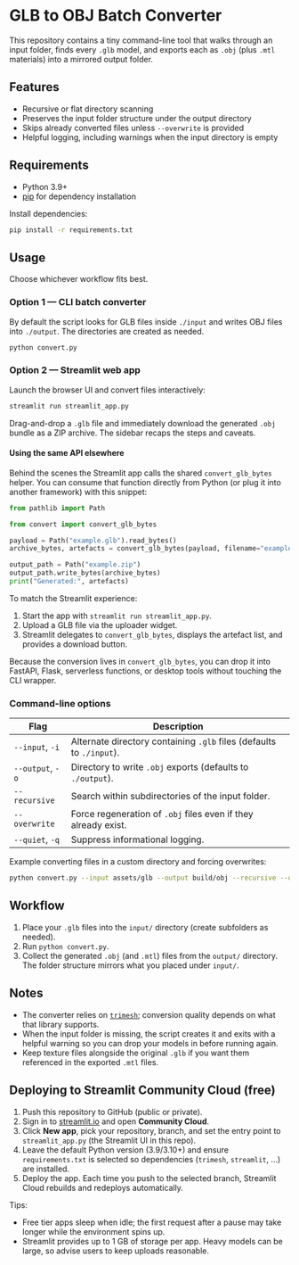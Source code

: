 # GLB to OBJ Batch Converter

This repository contains a tiny command-line tool that walks through an input
folder, finds every `.glb` model, and exports each as `.obj` (plus `.mtl`
materials) into a mirrored output folder.

## Features

- Recursive or flat directory scanning
- Preserves the input folder structure under the output directory
- Skips already converted files unless `--overwrite` is provided
- Helpful logging, including warnings when the input directory is empty

## Requirements

- Python 3.9+
- [pip](https://pip.pypa.io/) for dependency installation

Install dependencies:

```bash
pip install -r requirements.txt
```

## Usage

Choose whichever workflow fits best.

### Option 1 — CLI batch converter

By default the script looks for GLB files inside `./input` and writes OBJ files
into `./output`. The directories are created as needed.

```bash
python convert.py
```

### Option 2 — Streamlit web app

Launch the browser UI and convert files interactively:

```bash
streamlit run streamlit_app.py
```

Drag-and-drop a `.glb` file and immediately download the generated `.obj`
bundle as a ZIP archive. The sidebar recaps the steps and caveats.

#### Using the same API elsewhere

Behind the scenes the Streamlit app calls the shared `convert_glb_bytes`
helper. You can consume that function directly from Python (or plug it into
another framework) with this snippet:

```python
from pathlib import Path

from convert import convert_glb_bytes

payload = Path("example.glb").read_bytes()
archive_bytes, artefacts = convert_glb_bytes(payload, filename="example.glb")

output_path = Path("example.zip")
output_path.write_bytes(archive_bytes)
print("Generated:", artefacts)
```

To match the Streamlit experience:

1. Start the app with `streamlit run streamlit_app.py`.
2. Upload a GLB file via the uploader widget.
3. Streamlit delegates to `convert_glb_bytes`, displays the artefact list, and
   provides a download button.

Because the conversion lives in `convert_glb_bytes`, you can drop it into
FastAPI, Flask, serverless functions, or desktop tools without touching the CLI
wrapper.

### Command-line options

| Flag | Description |
| ---- | ----------- |
| `--input`, `-i` | Alternate directory containing `.glb` files (defaults to `./input`). |
| `--output`, `-o` | Directory to write `.obj` exports (defaults to `./output`). |
| `--recursive` | Search within subdirectories of the input folder. |
| `--overwrite` | Force regeneration of `.obj` files even if they already exist. |
| `--quiet`, `-q` | Suppress informational logging. |

Example converting files in a custom directory and forcing overwrites:

```bash
python convert.py --input assets/glb --output build/obj --recursive --overwrite
```

## Workflow

1. Place your `.glb` files into the `input/` directory (create subfolders as
   needed).
2. Run `python convert.py`.
3. Collect the generated `.obj` (and `.mtl`) files from the `output/`
   directory. The folder structure mirrors what you placed under `input/`.

## Notes

- The converter relies on [`trimesh`](https://trimsh.org/); conversion quality
  depends on what that library supports.
- When the input folder is missing, the script creates it and exits with a
  helpful warning so you can drop your models in before running again.
- Keep texture files alongside the original `.glb` if you want them referenced
  in the exported `.mtl` files.

## Deploying to Streamlit Community Cloud (free)

1. Push this repository to GitHub (public or private).
2. Sign in to [streamlit.io](https://streamlit.io/) and open **Community Cloud**.
3. Click **New app**, pick your repository, branch, and set the entry point to
   `streamlit_app.py` (the Streamlit UI in this repo).
4. Leave the default Python version (3.9/3.10+) and ensure `requirements.txt`
   is selected so dependencies (`trimesh`, `streamlit`, …) are installed.
5. Deploy the app. Each time you push to the selected branch, Streamlit Cloud
   rebuilds and redeploys automatically.

Tips:

- Free tier apps sleep when idle; the first request after a pause may take
  longer while the environment spins up.
- Streamlit provides up to 1 GB of storage per app. Heavy models can be large,
  so advise users to keep uploads reasonable.

